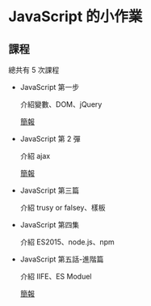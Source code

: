 # JavaScript 的小作業

## 課程

總共有 5 次課程

* JavaScript 第一步

  介紹變數、DOM、jQuery

  [簡報](https://docs.google.com/presentation/d/1CmS_x-vLM2yg9-BvCH2CYAFb9IGWB_Cvy36XpT2CcXg/edit?usp=sharing)

- JavaScript 第 2 彈

  介紹 ajax

  [簡報](https://docs.google.com/presentation/d/1CmS_x-vLM2yg9-BvCH2CYAFb9IGWB_Cvy36XpT2CcXg/edit?usp=sharing)

- JavaScript 第三篇

  介紹 trusy or falsey、樣板

- JavaScript 第四集

  介紹 ES2015、node.js、npm

- JavaScript 第五話-進階篇

  介紹 IIFE、ES Moduel

  [簡報](https://docs.google.com/presentation/d/1CmS_x-vLM2yg9-BvCH2CYAFb9IGWB_Cvy36XpT2CcXg/edit?usp=sharing)
